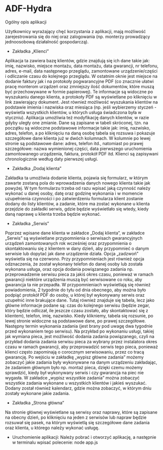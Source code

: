 # ADF-Hydra

Ogólny opis aplikacji

Użytkownicy wyrażający chęć korzystania z aplikacji, mają możliwość  zarejestrowania się do niej oraz zalogowania (np. monterzy prowadzący jednoosobową działalność gospodarczą).

- Zakładka „Klienci”

Aplikacja ta zawiera bazę klientów, gdzie znajdują się ich dane takie jak: imię, nazwisko, miejsce montażu, data montażu, data gwarancji, nr telefonu, adres, e-mail, data następnego przeglądu, zamontowane urządzenie/części i odliczanie czasu do kolejnego przeglądu. W ostatnim oknie jest miejsce na dodanie faktury jak i na protokoły pogwarancyjne PDF (co znacznie ułatwi pracę monterom urządzeń oraz zmniejszy ilość dokumentów, które muszą być przechowywane w formie papierowej). Te informacje są widoczne po wyszukaniu danego klienta, a protokoły PDF są wyświetlane po kliknięciu w link zawierający dokument. Jest również możliwość wyszukania klientów na podstawie imienia i nazwiska oraz miesiąca (np. jeśli wybierzemy styczeń - wyświetla wszystkich klientów, u których usługa świadczona była w styczniu). Aplikacja umożliwia też modyfikację danych klientów, w razie gdyby uległy one zmianie. Dane są zapisane w tabeli skróconej, tzn. na początku są widoczne podstawowe informacje takie jak: imię, nazwisko, adres, telefon, a po kliknięciu na daną osobę tabela się rozsuwa i pokazuje szczegółowe dane klienta już w dwóch kolumnach. W kolumnie po lewej stronie są podstawowe dane: adres, telefon itd., natomiast po prawej szczegółowe: nazwa wymienionej części, data pierwszego uruchomienia zamontowanego urządzenia, faktura, protokół PDF itd. Klienci są zapisywani chronologicznie według daty pierwszej usługi.

- Zakładka „Dodaj klienta”

Zakładka ta umożliwia dodanie klienta, pojawia się formularz, w którym zawarte zostaną pola do wprowadzenia danych nowego klienta takie jak powyżej. W tym formularzu trzeba od razu wpisać jaką czynność należy wykonać u danej osoby, datę oraz godzinę wykonania i w momencie uzupełnienia czynności i po zatwierdzeniu formularza klient zostanie dodany do listy klientów, a zadanie, które ma zostać wykonane u klienta przejdzie do zakładki serwis, gdzie będzie wyświetlało się wtedy, kiedy daną naprawę u klienta trzeba będzie wykonać.

- Zakładka „Serwis”

Poprzez wpisane dane klienta w zakładce „Dodaj klienta”, w zakładce „Serwis” są wyświetlane przypomnienia o serwisach gwarancyjnych urządzeń zamontowanych rok wcześniej oraz przypomnienia o skontaktowaniu się z klientem w dany dzień, aby przypomnieć o danym serwisie lub dopytać jak dane urządzenie działa. Opcja „zadzwoń” wyświetla się na czerwono. Przy przypomnieniach jest również opcja odznaczenia, że został wykonany telefon do danej osoby lub została wykonana usługa, oraz opcja dodania powiązanego zadania np. przeprowadzenie serwisu pieca za jakiś okres czasu, ponieważ w ramach gwarancji niektóre urządzenia muszą być serwisowane co roku, aby gwarancja ta nie przepadła. W przypomnieniach wyświetlają się również powiadomienia, 2 tygodnie do tyłu od dnia obecnego, aby można było podpiąć protokół PDF do osoby, u której był wykonywany serwis oraz uzupełnić inne brakujące dane. Tutaj również znajduje się tabela, lecz jako główne informacje podane są: czas do kolejnego serwisu (będzie zegar, który będzie odliczał, ile jeszcze czasu zostało, aby skontaktować się z klientem), telefon, imię, nazwisko. Kiedy klikniemy, tabela się rozsunie, po lewej stronie widoczne są podstawowe dane, po prawej szczegółowe. Następny termin wykonania zadania (jest brany pod uwagę dwa tygodnie przed wykonaniem tego serwisu). Na przykład po wykonaniu usługi, takiej jak wymiana pieca, jest możliwość dodania zadania powiązanego, czyli na przykład dodania zadania serwisu pieca za wybrany przez instalatora okres czasu w ramach gwarancji, aby przeprowadzić serwis tego pieca, ponieważ klienci często zapominają o corocznym serwisowaniu, przez co tracą gwarancję. Po wejściu w zakładkę „wypisz główne zadania” możemy zobaczyć jakie zadania były wykonywane na danym urządzeniu zakładając, że zadaniem głównym było np. montaż pieca, dzięki czemu możemy sprawdzić, kiedy był wykonywany serwis i czy gwarancja na piec nie wygasła. W zakładce „wypisz wszystkie zadania” można zobaczyć wszystkie zadania wykonane u wszystkich klientów i jakieś wyszukać. Dodany został również kalendarz, gdzie można zobaczyć, w którym dniu zostały wykonane jakie zadania.

- Zakładka „Strona główna”

Na stronie głównej wyświetlane są serwisy oraz naprawy, które są zapisane na obecny dzień, po kliknięciu na jeden z serwisów lub napraw będzie rozsuwał się pasek, na którym wyświetlą się szczegółowe dane zadania oraz klienta, u którego należy wykonać usługę.

- Uruchomienie aplikacji:
Należy pobrać i otworzyć aplikację, a następnie w terminalu wpisać polecenie:
node app.js
